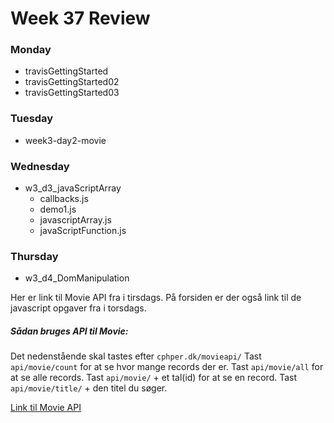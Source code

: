 # Week 37 Review
### Monday
* travisGettingStarted
* travisGettingStarted02
* travisGettingStarted03
### Tuesday
* week3-day2-movie
### Wednesday
* w3_d3_javaScriptArray
    * callbacks.js
    * demo1.js
    * javascriptArray.js
    * javaScriptFunction.js
### Thursday
* w3_d4_DomManipulation

Her er link til Movie API fra i tirsdags. På forsiden er der også link til de javascript opgaver fra i torsdags.
##### Sådan bruges API til Movie:
Det nedenstående skal tastes efter `cphper.dk/movieapi/`
Tast `api/movie/count` for at se hvor mange records der er.
Tast `api/movie/all` for at se alle records.
Tast `api/movie/` + et tal(id) for at se en record.
Tast `api/movie/title/` + den titel du søger.


[Link til Movie API](https://cphper.dk/movieapi/)